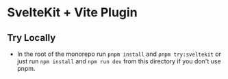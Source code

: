 # SvelteKit + Vite Plugin

<!-- [![Open in StackBlitz](https://developer.stackblitz.com/img/open_in_stackblitz_small.svg)](https://stackblitz.com/fork/github/unocss/unocss/tree/main/examples/sveltekit-scoped) -->

## Try Locally
- In the root of the monorepo run `pnpm install` and `pnpm try:sveltekit` or just run `npm install` and `npm run dev` from this directory if you don't use pnpm.
